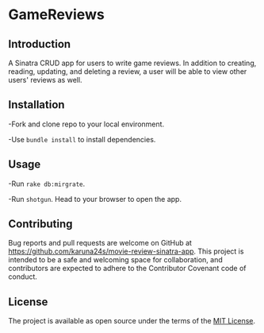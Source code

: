 # GameReviews

## Introduction
A Sinatra CRUD app for users to write game reviews. In addition to creating, reading, updating, and deleting a review, a user will be able to view other users' reviews as well.

## Installation
-Fork and clone repo to your local environment.

-Use `bundle install` to install dependencies.

## Usage
-Run `rake db:mirgrate`.

-Run `shotgun`. Head to your browser to open the app.

## Contributing
Bug reports and pull requests are welcome on GitHub at https://github.com/karuna24s/movie-review-sinatra-app. This project is intended to be a safe and welcoming space for collaboration, and contributors are expected to adhere to the Contributor Covenant code of conduct.

## License
The project is available as open source under the terms of the [MIT License](https://opensource.org/licenses/MIT).